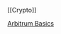 [[Crypto]]

[Arbitrum Basics](https://blog.pessimistic.io/arbitrum-basic-features-technical-details-and-differences-from-ethereum-8edaf06e727f)
